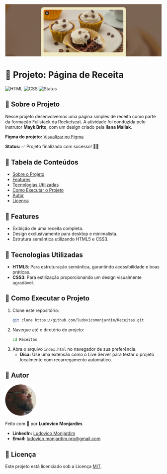 ![Banner da Página de Receita](https://github.com/ludovicomonjardim/Receitas/blob/master/assets/receita2.png)

# 🌟 Projeto: Página de Receita

![HTML](https://img.shields.io/badge/HTML-5-orange)
![CSS](https://img.shields.io/badge/CSS-3-blue)
![Status](https://img.shields.io/badge/Status-Concluído-brightgreen)

## 🔹 Sobre o Projeto

Nesse projeto desenvolvemos uma página simples de receita como parte da formação Fullstack da Rocketseat. A atividade foi conduzida pelo instrutor **Mayk Brito**, com um design criado pela **Ilana Mallak**.

**Figma do projeto:** [Visualizar no Figma](https://www.figma.com/community/file/1360315130061454535)

**Status:** ✅ Projeto finalizado com sucesso! 🎉✨

## 🔹 Tabela de Conteúdos

- [Sobre o Projeto](#-sobre-o-projeto)
- [Features](#-features)
- [Tecnologias Utilizadas](#-tecnologias-utilizadas)
- [Como Executar o Projeto](#-como-executar-o-projeto)
- [Autor](#-autor)
- [Licença](#-licença)

## 🔹 Features

- Exibição de uma receita completa.
- Design exclusivamente para desktop e minimalista.
- Estrutura semântica utilizando HTML5 e CSS3.

## 🔹 Tecnologias Utilizadas

- **HTML5**: Para estruturação semântica, garantindo acessibilidade e boas práticas.
- **CSS3**: Para estilização proporcionando um design visualmente agradável.

## 🔹 Como Executar o Projeto

1. Clone este repositório:
   ```bash
   git clone https://github.com/ludovicomonjardim/Receitas.git
   ```
2. Navegue até o diretório do projeto:
   ```bash
   cd Receitas
   ```
3. Abra o arquivo `index.html` no navegador de sua preferência.
   - **Dica:** Use uma extensão como o Live Server para testar o projeto localmente com recarregamento automático.

## 🔹 Autor

<img src="https://github.com/ludovicomonjardim/05---ImagensDiversasGitHub/blob/main/Foto%20Perfil_1.png" alt="Avatar Ludovico Monjardim" width="100" height="100">

Feito com 💖 por **Ludovico Monjardim**.

- **LinkedIn:** [Ludovico Monjardim](https://www.linkedin.com/in/ludovicomonjardim/)
- **Email:** [ludovico.monjardim.pro@gmail.com](mailto:ludovico.monjardim.pro@gmail.com)

## 🔹 Licença

Este projeto está licenciado sob a Licença [MIT](LICENSE).
